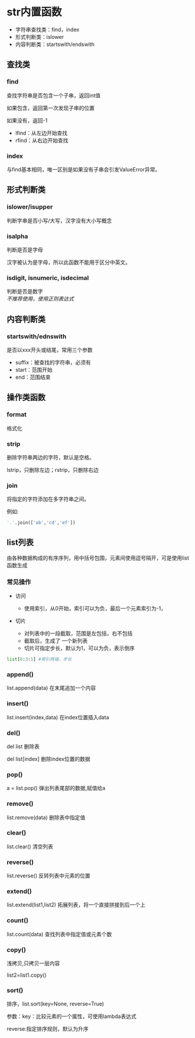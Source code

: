 # str内置函数

* 字符串查找类：find，index
* 形式判断类：islower
* 内容判断类：startswith/endswith

## 查找类

### find

查找字符串是否包含一个子串，返回int值

如果包含，返回第一次发现子串的位置

如果没有，返回-1

* lfind：从左边开始查找
* rfind：从右边开始查找

### index

与find基本相同，唯一区别是如果没有子串会引发ValueError异常。

## 形式判断类

### islower/isupper

判断字串是否小写/大写，汉字没有大小写概念

### isalpha

判断是否是字母

汉字被认为是字母，所以此函数不能用于区分中英文。

### isdigit, isnumeric, isdecimal

判断是否是数字  
*不推荐使用，使用正则表达式*

## 内容判断类

### startswith/ednswith

是否以xxx开头或结尾，常用三个参数

* suffix：被查找的字符串，必须有
* start：范围开始
* end：范围结束

## 操作类函数

### format

格式化

### strip

删除字符串两边的字符，默认是空格。

lstrip，只删除左边；rstrip，只删除右边

### join

将指定的字符添加在多字符串之间。

例如:

~~~python
'.'.join(['ab','cd','ef'])
~~~

## list列表

由各种数据构成的有序序列，用中括号包围，元素间使用逗号隔开，可是使用list函数生成

### 常见操作

* 访问
  * 使用索引，从0开始，索引可以为负，最后一个元素索引为-1，

* 切片
  * 对列表中的一段截取，范围是左包括，右不包括
  * 截取后，生成了 一个新列表
  * 切片可指定步长，默认为1，可以为负，表示倒序

~~~python
list[0:3:1] #索引两端，步长
~~~

### append()

list.append(data) 在末尾追加一个内容

### insert()

list.insert(index,data) 在index位置插入data

### del()

del list 删除表

del list[index] 删除index位置的数据

### pop()

a = list.pop() 弹出列表尾部的数据,赋值给a

### remove()

list.remove(data) 删除表中指定值

### clear()

list.clear() 清空列表

### reverse()

list.reverse() 反转列表中元素的位置

### extend()

list.extend(list1,list2) 拓展列表，将一个直接拼接到后一个上

### count()

list.count(data) 查找列表中指定值或元素个数

### copy()

浅拷贝,只拷贝一层内容

list2=list1.copy()

### sort()

排序，list.sort(key=None, reverse=True)

参数：key：比较元素的一个属性，可使用lambda表达式

reverse:指定排序规则，默认为升序